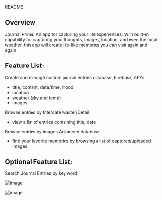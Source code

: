 README

Overview
---------
Journal Prime: An app for capturing your life experiences.  With built-in capability for capturing your thoughts, images, location, and even the local weather, this app will create life-like memories you can visit again and again.

Feature List:
---------------
Create and manage custom journal entries              database, Firebase, API's
* title, content, date/time, mood
* location
* weather (sky and temp)
* images

Browse entries by title/date                          Master/Detail
* view a list of entries containing title, date

Browse entries by images                              Advanced database
* find your favorite memories by browsing a list of captured/uploaded images

Optional Feature List:
-------------------------
Search Journal Entries by key word


![image](https://user-images.githubusercontent.com/31460525/38516277-5982818a-3bfc-11e8-9680-4924c83fbd8c.png)

![image](https://user-images.githubusercontent.com/31460525/38516429-bcd19cb2-3bfc-11e8-8682-08b57d5d210a.png)
